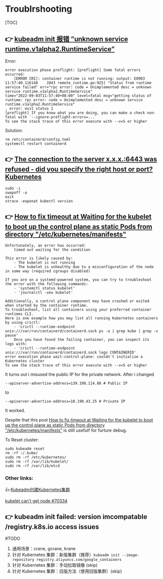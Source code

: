 # Troublrshooting

[TOC]



## 👉 [kubeadm init 报错 ”unknown service runtime.v1alpha2.RuntimeService”](https://www.elastic.co/beats/filebeat)
Error:

```shell
error execution phase preflight: [preflight] Some fatal errors occurred:
	[ERROR CRI]: container runtime is not running: output: E0903 11:57:40.116148    2843 remote_runtime.go:925] "Status from runtime service failed" err="rpc error: code = Unimplemented desc = unknown service runtime.v1alpha2.RuntimeService"
time="2022-09-03T11:57:40+08:00" level=fatal msg="getting status of runtime: rpc error: code = Unimplemented desc = unknown service runtime.v1alpha2.RuntimeService"
, error: exit status 1
[preflight] If you know what you are doing, you can make a check non-fatal with `--ignore-preflight-errors=...`
To see the stack trace of this error execute with --v=5 or higher
```

Solution:

```shell
rm /etc/containerd/config.toml
systemctl restart containerd
```



## 👉 [The connection to the server x.x.x.:6443 was refused - did you specify the right host or port? Kubernetes](https://stackoverflow.com/questions/56737867/the-connection-to-the-server-x-x-x-6443-was-refused-did-you-specify-the-right)

```shell
sudo -i
swapoff -a
exit
strace -eopenat kubectl version
```



## 👉 [How to fix timeout at Waiting for the kubelet to boot up the control plane as static Pods from directory "/etc/kubernetes/manifests"](https://stackoverflow.com/questions/57648829/how-to-fix-timeout-at-waiting-for-the-kubelet-to-boot-up-the-control-plane-as-st) 

```shell
Unfortunately, an error has occurred:
    timed out waiting for the condition

This error is likely caused by:
    - The kubelet is not running
    - The kubelet is unhealthy due to a misconfiguration of the node in some way (required cgroups disabled)

If you are on a systemd-powered system, you can try to troubleshoot the error with the following commands:
    - 'systemctl status kubelet'
    - 'journalctl -xeu kubelet'

Additionally, a control plane component may have crashed or exited when started by the container runtime.
To troubleshoot, list all containers using your preferred container runtimes CLI.
Here is one example how you may list all running Kubernetes containers by using crictl:
    - 'crictl --runtime-endpoint unix:///var/run/containerd/containerd.sock ps -a | grep kube | grep -v pause'
    Once you have found the failing container, you can inspect its logs with:
    - 'crictl --runtime-endpoint unix:///var/run/containerd/containerd.sock logs CONTAINERID'
error execution phase wait-control-plane: couldn't initialize a Kubernetes cluster
To see the stack trace of this error execute with --v=5 or higher
```

It turns out i misused the public IP for the private network. After i changed 

```shell
--apiserver-advertise-address=139.198.114.88 # Public IP
```

to 

```shell
--apiserver-advertise-address=10.190.43.25 # Private IP
```

It worked. 

Despite that this post [How to fix timeout at Waiting for the kubelet to boot up the control plane as static Pods from directory "/etc/kubernetes/manifests"](https://stackoverflow.com/questions/57648829/how-to-fix-timeout-at-waiting-for-the-kubelet-to-boot-up-the-control-plane-as-st)  is still usefulf for furture debug. 

To Reset cluster:

```shell
sudo kubeadm reset
rm -rf ~/.kube/
sudo rm -rf /etc/kubernetes/
sudo rm -rf /var/lib/kubelet/
sudo rm -rf /var/lib/etcd
```


### Other links:
👍 [Kubeadm创建Kubernetes集群](https://www.ityoudao.cn/posts/kubernetes-cluster-kubeadm/) 

[kubelet can't get node #70334](https://github.com/kubernetes/kubernetes/issues/70334)



## 👉 kubeadm init failed: version imcompatable /registry.k8s.io access issues

#TODO 


[containerd: Unable to overwrite sandbox image]: https://devops.stackexchange.com/questions/17080/containerd-unable-to-overwrite-sandbox-image
[Not compatible with kubeadm configuration]: https://github.com/cri-o/cri-o/issues/5931

[「Kubernetes」- 在集群初始化时，如果无法拉取官方镜像怎么办]: https://blog.k4nz.com/4908e96d3a0804a6af040d65fe476322/
1. 通用场景：crane, gcrane, krane
2. 针对 Kubernetes 集群：新版集群（推荐）`kubeadm init --image-repository registry.aliyuncs.com/google_containers`
3. 针对 Kubernetes 集群：手动拉取镜像 (skip)
4. 针对 Kubernetes 集群：旧版方法（使用旧版集群）(skip)

[ETCD cluster unhealthy during kubeadm upgrade to v1.22.5 #2682]: https://github.com/kubernetes/kubeadm/issues/2682
